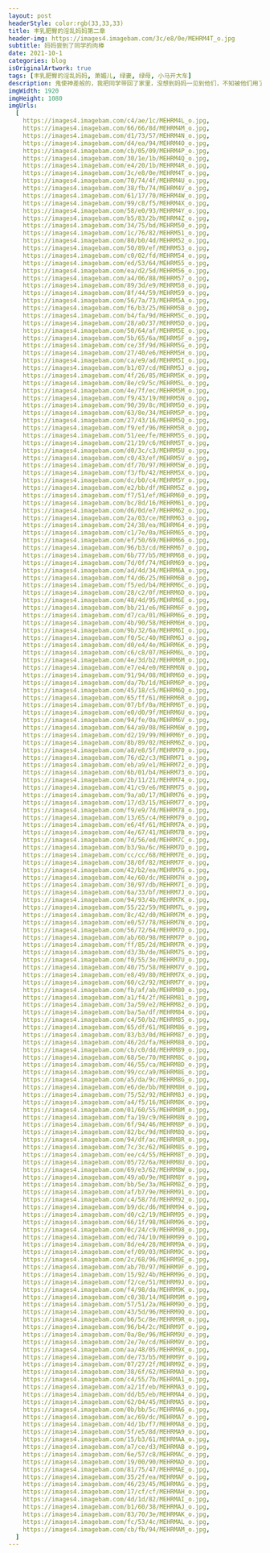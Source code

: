```yaml
---
layout: post
headerStyle: color:rgb(33,33,33)
title: 丰乳肥臀的淫乱妈妈第二章
header-img: https://images4.imagebam.com/3c/e8/0e/MEHRM4T_o.jpg
subtitle: 妈妈尝到了同学的肉棒
date: 2021-10-1
categories: blog
isOriginalArtwork: true
tags: [丰乳肥臀的淫乱妈妈, 萧媚儿, 绿妻, 绿母, 小马开大车]
description: 鬼使神差般的，我把同学带回了家里，没想到妈妈一见到他们，不知被他们用了什么花言巧语，竟然立刻将他们领进了卧室，干柴烈火一般激烈地交合起来，我也在门外看得血脉喷张。一番云雨，妈妈饥渴的身体被小武和小刚轮番灌溉后，变得更加娇艳了。以后……小武和小刚会成常客吗？
imgWidth: 1920
imgHeight: 1080
imgUrls:
  [
    https://images4.imagebam.com/c4/ae/1c/MEHRM4L_o.jpg,
    https://images4.imagebam.com/66/66/8d/MEHRM4M_o.jpg,
    https://images4.imagebam.com/d1/73/57/MEHRM4N_o.jpg,
    https://images4.imagebam.com/d4/ea/94/MEHRM4O_o.jpg,
    https://images4.imagebam.com/cb/05/09/MEHRM4P_o.jpg,
    https://images4.imagebam.com/30/1e/1b/MEHRM4Q_o.jpg,
    https://images4.imagebam.com/e4/20/1b/MEHRM4R_o.jpg,
    https://images4.imagebam.com/3c/e8/0e/MEHRM4T_o.jpg,
    https://images4.imagebam.com/70/74/4f/MEHRM4U_o.jpg,
    https://images4.imagebam.com/38/fb/74/MEHRM4V_o.jpg,
    https://images4.imagebam.com/61/17/70/MEHRM4W_o.jpg,
    https://images4.imagebam.com/99/c8/f5/MEHRM4X_o.jpg,
    https://images4.imagebam.com/58/e0/93/MEHRM4Y_o.jpg,
    https://images4.imagebam.com/b5/83/2b/MEHRM4Z_o.jpg,
    https://images4.imagebam.com/34/75/bd/MEHRM50_o.jpg,
    https://images4.imagebam.com/1c/76/82/MEHRM51_o.jpg,
    https://images4.imagebam.com/80/b0/4d/MEHRM52_o.jpg,
    https://images4.imagebam.com/50/89/ef/MEHRM53_o.jpg,
    https://images4.imagebam.com/c0/02/fd/MEHRM54_o.jpg,
    https://images4.imagebam.com/ed/53/64/MEHRM55_o.jpg,
    https://images4.imagebam.com/ea/d2/5d/MEHRM56_o.jpg,
    https://images4.imagebam.com/a4/06/88/MEHRM57_o.jpg,
    https://images4.imagebam.com/89/3d/e9/MEHRM58_o.jpg,
    https://images4.imagebam.com/8f/44/59/MEHRM59_o.jpg,
    https://images4.imagebam.com/56/7a/73/MEHRM5A_o.jpg,
    https://images4.imagebam.com/f6/b3/25/MEHRM5B_o.jpg,
    https://images4.imagebam.com/b4/fa/9d/MEHRM5C_o.jpg,
    https://images4.imagebam.com/28/a0/37/MEHRM5D_o.jpg,
    https://images4.imagebam.com/50/64/af/MEHRM5E_o.jpg,
    https://images4.imagebam.com/5b/65/6a/MEHRM5F_o.jpg,
    https://images4.imagebam.com/ce/3f/9d/MEHRM5G_o.jpg,
    https://images4.imagebam.com/27/40/e6/MEHRM5H_o.jpg,
    https://images4.imagebam.com/ca/e9/ad/MEHRM5I_o.jpg,
    https://images4.imagebam.com/b1/07/cd/MEHRM5J_o.jpg,
    https://images4.imagebam.com/4f/26/85/MEHRM5K_o.jpg,
    https://images4.imagebam.com/8e/c9/5c/MEHRM5L_o.jpg,
    https://images4.imagebam.com/4e/7f/ec/MEHRM5M_o.jpg,
    https://images4.imagebam.com/f9/43/19/MEHRM5N_o.jpg,
    https://images4.imagebam.com/90/39/8c/MEHRM5O_o.jpg,
    https://images4.imagebam.com/63/8e/34/MEHRM5P_o.jpg,
    https://images4.imagebam.com/27/43/16/MEHRM5Q_o.jpg,
    https://images4.imagebam.com/f9/ef/96/MEHRM5R_o.jpg,
    https://images4.imagebam.com/51/ee/fe/MEHRM5S_o.jpg,
    https://images4.imagebam.com/21/19/c6/MEHRM5T_o.jpg,
    https://images4.imagebam.com/d0/3c/c3/MEHRM5U_o.jpg,
    https://images4.imagebam.com/c0/43/ef/MEHRM5V_o.jpg,
    https://images4.imagebam.com/df/70/97/MEHRM5W_o.jpg,
    https://images4.imagebam.com/f3/fb/42/MEHRM5X_o.jpg,
    https://images4.imagebam.com/dc/b0/c4/MEHRM5Y_o.jpg,
    https://images4.imagebam.com/e2/bb/df/MEHRM5Z_o.jpg,
    https://images4.imagebam.com/f7/51/ef/MEHRM60_o.jpg,
    https://images4.imagebam.com/bc/8d/16/MEHRM61_o.jpg,
    https://images4.imagebam.com/d6/0d/e7/MEHRM62_o.jpg,
    https://images4.imagebam.com/2a/03/ce/MEHRM63_o.jpg,
    https://images4.imagebam.com/24/38/ea/MEHRM64_o.jpg,
    https://images4.imagebam.com/c1/7e/0a/MEHRM65_o.jpg,
    https://images4.imagebam.com/ef/50/69/MEHRM66_o.jpg,
    https://images4.imagebam.com/96/b3/cd/MEHRM67_o.jpg,
    https://images4.imagebam.com/6b/77/b5/MEHRM68_o.jpg,
    https://images4.imagebam.com/7d/0f/74/MEHRM69_o.jpg,
    https://images4.imagebam.com/ad/4d/34/MEHRM6A_o.jpg,
    https://images4.imagebam.com/f4/d6/25/MEHRM6B_o.jpg,
    https://images4.imagebam.com/f5/ed/b4/MEHRM6C_o.jpg,
    https://images4.imagebam.com/28/c2/0f/MEHRM6D_o.jpg,
    https://images4.imagebam.com/48/4d/95/MEHRM6E_o.jpg,
    https://images4.imagebam.com/bb/21/e6/MEHRM6F_o.jpg,
    https://images4.imagebam.com/d7/ca/01/MEHRM6G_o.jpg,
    https://images4.imagebam.com/4b/90/58/MEHRM6H_o.jpg,
    https://images4.imagebam.com/9b/32/6a/MEHRM6I_o.jpg,
    https://images4.imagebam.com/f0/5c/40/MEHRM6J_o.jpg,
    https://images4.imagebam.com/d0/e4/4e/MEHRM6K_o.jpg,
    https://images4.imagebam.com/c6/c8/07/MEHRM6L_o.jpg,
    https://images4.imagebam.com/4e/3d/b2/MEHRM6M_o.jpg,
    https://images4.imagebam.com/e7/e4/e0/MEHRM6N_o.jpg,
    https://images4.imagebam.com/91/94/08/MEHRM6O_o.jpg,
    https://images4.imagebam.com/da/7b/1d/MEHRM6P_o.jpg,
    https://images4.imagebam.com/45/18/c5/MEHRM6Q_o.jpg,
    https://images4.imagebam.com/65/ff/61/MEHRM6R_o.jpg,
    https://images4.imagebam.com/07/bf/0a/MEHRM6T_o.jpg,
    https://images4.imagebam.com/e0/d0/9f/MEHRM6U_o.jpg,
    https://images4.imagebam.com/94/fe/0a/MEHRM6V_o.jpg,
    https://images4.imagebam.com/64/a9/08/MEHRM6W_o.jpg,
    https://images4.imagebam.com/d2/19/99/MEHRM6Y_o.jpg,
    https://images4.imagebam.com/8b/89/02/MEHRM6Z_o.jpg,
    https://images4.imagebam.com/a8/e8/5f/MEHRM70_o.jpg,
    https://images4.imagebam.com/76/d2/c3/MEHRM71_o.jpg,
    https://images4.imagebam.com/eb/a9/e1/MEHRM72_o.jpg,
    https://images4.imagebam.com/6b/01/b4/MEHRM73_o.jpg,
    https://images4.imagebam.com/2b/11/21/MEHRM74_o.jpg,
    https://images4.imagebam.com/41/c9/e6/MEHRM75_o.jpg,
    https://images4.imagebam.com/9a/a0/17/MEHRM76_o.jpg,
    https://images4.imagebam.com/17/d3/15/MEHRM77_o.jpg,
    https://images4.imagebam.com/f9/e9/7d/MEHRM78_o.jpg,
    https://images4.imagebam.com/13/65/c4/MEHRM79_o.jpg,
    https://images4.imagebam.com/e6/4f/61/MEHRM7A_o.jpg,
    https://images4.imagebam.com/4e/67/41/MEHRM7B_o.jpg,
    https://images4.imagebam.com/7d/56/ed/MEHRM7C_o.jpg,
    https://images4.imagebam.com/b3/9a/6c/MEHRM7D_o.jpg,
    https://images4.imagebam.com/cc/cc/68/MEHRM7E_o.jpg,
    https://images4.imagebam.com/38/0f/82/MEHRM7F_o.jpg,
    https://images4.imagebam.com/42/b2/ea/MEHRM7G_o.jpg,
    https://images4.imagebam.com/4e/60/dc/MEHRM7H_o.jpg,
    https://images4.imagebam.com/30/97/db/MEHRM7I_o.jpg,
    https://images4.imagebam.com/6a/33/bf/MEHRM7J_o.jpg,
    https://images4.imagebam.com/94/93/4b/MEHRM7K_o.jpg,
    https://images4.imagebam.com/55/22/59/MEHRM7L_o.jpg,
    https://images4.imagebam.com/8c/42/d0/MEHRM7M_o.jpg,
    https://images4.imagebam.com/e0/57/78/MEHRM7N_o.jpg,
    https://images4.imagebam.com/56/72/64/MEHRM7O_o.jpg,
    https://images4.imagebam.com/ab/60/98/MEHRM7P_o.jpg,
    https://images4.imagebam.com/ff/85/2d/MEHRM7R_o.jpg,
    https://images4.imagebam.com/d3/3b/de/MEHRM7S_o.jpg,
    https://images4.imagebam.com/f0/55/3e/MEHRM7U_o.jpg,
    https://images4.imagebam.com/40/75/58/MEHRM7V_o.jpg,
    https://images4.imagebam.com/e8/49/80/MEHRM7X_o.jpg,
    https://images4.imagebam.com/60/c2/92/MEHRM7Y_o.jpg,
    https://images4.imagebam.com/fb/af/ab/MEHRM80_o.jpg,
    https://images4.imagebam.com/a1/f4/2f/MEHRM81_o.jpg,
    https://images4.imagebam.com/3a/59/e2/MEHRM82_o.jpg,
    https://images4.imagebam.com/ba/5a/df/MEHRM84_o.jpg,
    https://images4.imagebam.com/c4/50/b2/MEHRM85_o.jpg,
    https://images4.imagebam.com/65/df/61/MEHRM86_o.jpg,
    https://images4.imagebam.com/83/b3/0d/MEHRM87_o.jpg,
    https://images4.imagebam.com/46/2d/fa/MEHRM88_o.jpg,
    https://images4.imagebam.com/cb/c0/dd/MEHRM89_o.jpg,
    https://images4.imagebam.com/68/5e/70/MEHRM8C_o.jpg,
    https://images4.imagebam.com/46/55/ca/MEHRM8D_o.jpg,
    https://images4.imagebam.com/99/cc/a9/MEHRM8E_o.jpg,
    https://images4.imagebam.com/a5/da/9c/MEHRM8G_o.jpg,
    https://images4.imagebam.com/e6/de/bb/MEHRM8H_o.jpg,
    https://images4.imagebam.com/75/52/92/MEHRM8J_o.jpg,
    https://images4.imagebam.com/a4/f5/16/MEHRM8K_o.jpg,
    https://images4.imagebam.com/01/60/55/MEHRM8M_o.jpg,
    https://images4.imagebam.com/fa/19/c9/MEHRM8N_o.jpg,
    https://images4.imagebam.com/6f/94/46/MEHRM8P_o.jpg,
    https://images4.imagebam.com/82/bc/9d/MEHRM8Q_o.jpg,
    https://images4.imagebam.com/94/df/ac/MEHRM8R_o.jpg,
    https://images4.imagebam.com/7c/3c/62/MEHRM8S_o.jpg,
    https://images4.imagebam.com/ee/c4/55/MEHRM8T_o.jpg,
    https://images4.imagebam.com/05/72/6a/MEHRM8U_o.jpg,
    https://images4.imagebam.com/69/e3/62/MEHRM8W_o.jpg,
    https://images4.imagebam.com/49/a0/9e/MEHRM8Y_o.jpg,
    https://images4.imagebam.com/bb/5e/3a/MEHRM8Z_o.jpg,
    https://images4.imagebam.com/af/b7/9e/MEHRM91_o.jpg,
    https://images4.imagebam.com/c4/58/7d/MEHRM92_o.jpg,
    https://images4.imagebam.com/b9/dc/d6/MEHRM94_o.jpg,
    https://images4.imagebam.com/d0/c2/19/MEHRM95_o.jpg,
    https://images4.imagebam.com/66/1f/98/MEHRM96_o.jpg,
    https://images4.imagebam.com/0c/24/c9/MEHRM98_o.jpg,
    https://images4.imagebam.com/ed/74/10/MEHRM99_o.jpg,
    https://images4.imagebam.com/8d/e4/28/MEHRM9A_o.jpg,
    https://images4.imagebam.com/ef/09/03/MEHRM9C_o.jpg,
    https://images4.imagebam.com/2c/68/96/MEHRM9E_o.jpg,
    https://images4.imagebam.com/ab/70/97/MEHRM9F_o.jpg,
    https://images4.imagebam.com/15/92/4b/MEHRM9G_o.jpg,
    https://images4.imagebam.com/f2/ce/51/MEHRM9J_o.jpg,
    https://images4.imagebam.com/f4/98/da/MEHRM9K_o.jpg,
    https://images4.imagebam.com/c0/38/14/MEHRM9M_o.jpg,
    https://images4.imagebam.com/57/51/2a/MEHRM9O_o.jpg,
    https://images4.imagebam.com/43/5d/96/MEHRM9Q_o.jpg,
    https://images4.imagebam.com/b6/5c/8e/MEHRM9R_o.jpg,
    https://images4.imagebam.com/96/b4/2c/MEHRM9T_o.jpg,
    https://images4.imagebam.com/0a/8e/96/MEHRM9U_o.jpg,
    https://images4.imagebam.com/2e/7e/cd/MEHRM9V_o.jpg,
    https://images4.imagebam.com/aa/48/05/MEHRM9X_o.jpg,
    https://images4.imagebam.com/de/73/b5/MEHRM9Y_o.jpg,
    https://images4.imagebam.com/07/27/2f/MEHRM9Z_o.jpg,
    https://images4.imagebam.com/38/6f/62/MEHRMA0_o.jpg,
    https://images4.imagebam.com/c4/55/7b/MEHRMA1_o.jpg,
    https://images4.imagebam.com/a2/1f/eb/MEHRMA3_o.jpg,
    https://images4.imagebam.com/dd/b5/eb/MEHRMA4_o.jpg,
    https://images4.imagebam.com/62/04/45/MEHRMA5_o.jpg,
    https://images4.imagebam.com/0b/bb/5c/MEHRMA6_o.jpg,
    https://images4.imagebam.com/ac/69/dc/MEHRMA7_o.jpg,
    https://images4.imagebam.com/4d/1b/f7/MEHRMA8_o.jpg,
    https://images4.imagebam.com/5f/e5/8d/MEHRMA9_o.jpg,
    https://images4.imagebam.com/15/b3/61/MEHRMAA_o.jpg,
    https://images4.imagebam.com/a7/ce/d3/MEHRMAB_o.jpg,
    https://images4.imagebam.com/6e/57/c8/MEHRMAC_o.jpg,
    https://images4.imagebam.com/19/00/90/MEHRMAD_o.jpg,
    https://images4.imagebam.com/81/75/47/MEHRMAE_o.jpg,
    https://images4.imagebam.com/35/2f/ea/MEHRMAF_o.jpg,
    https://images4.imagebam.com/46/23/45/MEHRMAG_o.jpg,
    https://images4.imagebam.com/17/cf/cf/MEHRMAH_o.jpg,
    https://images4.imagebam.com/4d/1d/82/MEHRMAI_o.jpg,
    https://images4.imagebam.com/b1/60/38/MEHRMAJ_o.jpg,
    https://images4.imagebam.com/83/70/3e/MEHRMAK_o.jpg,
    https://images4.imagebam.com/fc/53/4c/MEHRMAL_o.jpg,
    https://images4.imagebam.com/cb/fb/94/MEHRMAM_o.jpg,
  ]
---
```

